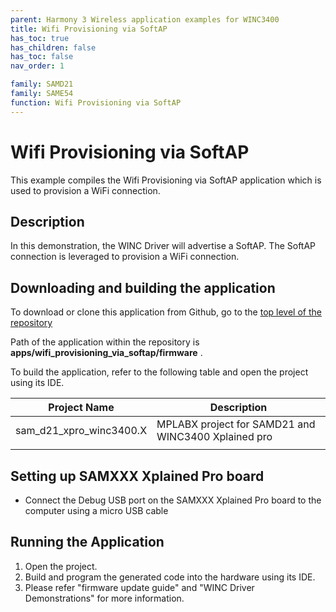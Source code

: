```yaml
---
parent: Harmony 3 Wireless application examples for WINC3400
title: Wifi Provisioning via SoftAP
has_toc: true
has_children: false
has_toc: false
nav_order: 1

family: SAMD21
family: SAME54
function: Wifi Provisioning via SoftAP
---
```


# Wifi Provisioning via SoftAP

This example compiles the Wifi Provisioning via SoftAP application which is used to provision a WiFi connection.

## Description

In this demonstration, the WINC Driver will advertise a SoftAP. The SoftAP connection is leveraged to provision a WiFi connection.

## Downloading and building the application

To download or clone this application from Github, go to the [top level of the repository](https://github.com/Microchip-MPLAB-Harmony/wireless)


Path of the application within the repository is **apps/wifi_provisioning_via_softap/firmware** .

To build the application, refer to the following table and open the project using its IDE.

| Project Name      | Description                                    |
| ----------------- | ---------------------------------------------- |
| sam_d21_xpro_winc3400.X | MPLABX project for SAMD21 and WINC3400 Xplained pro |
|||

## Setting up SAMXXX Xplained Pro board

- Connect the Debug USB port on the SAMXXX Xplained Pro board to the computer using a micro USB cable

## Running the Application

1. Open the project.
2. Build and program the generated code into the hardware using its IDE.
3. Please refer "firmware update guide" and "WINC Driver Demonstrations" for more information.
